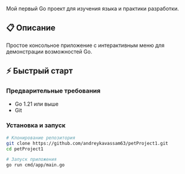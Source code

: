 Мой первый Go проект для изучения языка и практики разработки.

## 📋 Описание

Простое консольное приложение с интерактивным меню для демонстрации возможностей Go.

## ⚡ Быстрый старт

### Предварительные требования
- Go 1.21 или выше
- Git

### Установка и запуск

```bash
# Клонирование репозитория
git clone https://github.com/andreykavassam63/petProject1.git
cd petProject1

# Запуск приложения
go run cmd/app/main.go
